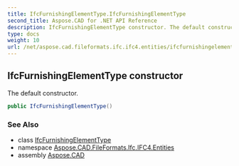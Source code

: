 ```yaml
---
title: IfcFurnishingElementType.IfcFurnishingElementType
second_title: Aspose.CAD for .NET API Reference
description: IfcFurnishingElementType constructor. The default constructor
type: docs
weight: 10
url: /net/aspose.cad.fileformats.ifc.ifc4.entities/ifcfurnishingelementtype/ifcfurnishingelementtype/
---
```

## IfcFurnishingElementType constructor

The default constructor.

```csharp
public IfcFurnishingElementType()
```

### See Also

* class [IfcFurnishingElementType](../)
* namespace [Aspose.CAD.FileFormats.Ifc.IFC4.Entities](../../ifcfurnishingelementtype/)
* assembly [Aspose.CAD](../../../)


